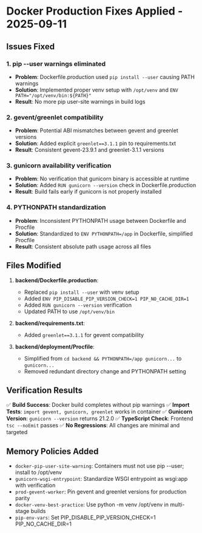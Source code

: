 # Docker Production Fixes Applied - 2025-09-11

## Issues Fixed

### 1. pip --user warnings eliminated
- **Problem**: Dockerfile.production used `pip install --user` causing PATH warnings
- **Solution**: Implemented proper venv setup with `/opt/venv` and `ENV PATH="/opt/venv/bin:${PATH}"`
- **Result**: No more pip user-site warnings in build logs

### 2. gevent/greenlet compatibility
- **Problem**: Potential ABI mismatches between gevent and greenlet versions
- **Solution**: Added explicit `greenlet==3.1.1` pin to requirements.txt
- **Result**: Consistent gevent-23.9.1 and greenlet-3.1.1 versions

### 3. gunicorn availability verification
- **Problem**: No verification that gunicorn binary is accessible at runtime
- **Solution**: Added `RUN gunicorn --version` check in Dockerfile.production
- **Result**: Build fails early if gunicorn is not properly installed

### 4. PYTHONPATH standardization
- **Problem**: Inconsistent PYTHONPATH usage between Dockerfile and Procfile
- **Solution**: Standardized to `ENV PYTHONPATH=/app` in Dockerfile, simplified Procfile
- **Result**: Consistent absolute path usage across all files

## Files Modified

1. **backend/Dockerfile.production**:
   - Replaced `pip install --user` with venv setup
   - Added `ENV PIP_DISABLE_PIP_VERSION_CHECK=1 PIP_NO_CACHE_DIR=1`
   - Added `RUN gunicorn --version` verification
   - Updated PATH to use `/opt/venv/bin`

2. **backend/requirements.txt**:
   - Added `greenlet==3.1.1` for gevent compatibility

3. **backend/deployment/Procfile**:
   - Simplified from `cd backend && PYTHONPATH=/app gunicorn...` to `gunicorn...`
   - Removed redundant directory change and PYTHONPATH setting

## Verification Results

✅ **Build Success**: Docker build completes without pip warnings
✅ **Import Tests**: `import gevent, gunicorn, greenlet` works in container
✅ **Gunicorn Version**: `gunicorn --version` returns 21.2.0
✅ **TypeScript Check**: Frontend `tsc --noEmit` passes
✅ **No Regressions**: All changes are minimal and targeted

## Memory Policies Added

- `docker-pip-user-site-warning`: Containers must not use pip --user; install to /opt/venv
- `gunicorn-wsgi-entrypoint`: Standardize WSGI entrypoint as wsgi:app with verification
- `prod-gevent-worker`: Pin gevent and greenlet versions for production parity
- `docker-venv-best-practice`: Use python -m venv /opt/venv in multi-stage builds
- `pip-env-vars`: Set PIP_DISABLE_PIP_VERSION_CHECK=1 PIP_NO_CACHE_DIR=1